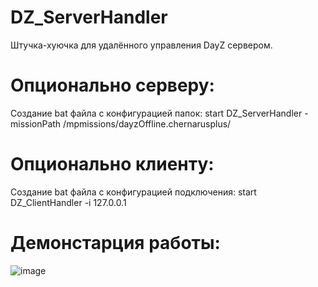# DZ_ServerHandler
Штучка-хуючка для удалённого управления DayZ сервером.

# Опционально серверу:
Создание bat файла с конфигурацией папок:
start DZ_ServerHandler -missionPath /mpmissions/dayzOffline.chernarusplus/

# Опционально клиенту:
Создание bat файла с конфигурацией подключения:
start DZ_ClientHandler -i 127.0.0.1

# Демонстарция работы:
![image](https://user-images.githubusercontent.com/67761888/196569897-e98888f7-5a51-4584-845f-27149781c3b3.png)
